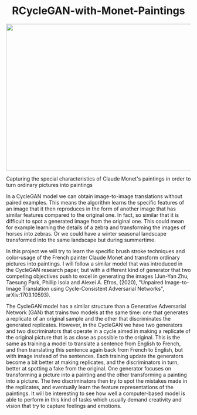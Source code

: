 <h1 align='center'>RCycleGAN-with-Monet-Paintings</h1>

<p align='center'>
      <img
           width='1000'
           height='400'
           src='https://github.com/jajokine/CycleGAN-with-Monet-Paintings/blob/main/Images/banner.png'
      >
</p>
Capturing the special characteristics of Claude Monet's paintings in order to turn ordinary pictures into paintings

In a CycleGAN model we can obtain image-to-image translations without paired examples. This means the algorithm learns the specific features of an image that it then reproduces in the form of another image that has similar features compared to the original one. In fact, so similar that it is difficult to spot a generated image from the original one. This could mean for example learning the details of a zebra and transforming the images of horses into zebras. Or we could have a winter seasonal landscape transformed into the same landscape but during summertime.

In this project we will try to learn the specific brush stroke techniques and color-usage of the French painter Claude Monet and transform ordinary pictures into paintings. I will follow a similar model that was introduced in the CycleGAN research paper, but with a different kind of generator that two competing objectives push to excel in generating the images (Jun-Yan Zhu, Taesung Park, Phillip Isola and Alexei A. Efros, (2020), "Unpaired Image-to-Image Translation using Cycle-Consistent Adversarial Networks", arXiv:1703.10593). 

The CycleGAN model has a similar structure than a Generative Adversarial Network (GAN) that trains two models at the same time: one that generates a replicate of an original sample and the other that discriminates the generated replicates. However, in the CycleGAN we have two generators and two discriminators that operate in a cycle aimed in making a replicate of the original picture that is as close as possible to the original. This is the same as training a model to translate a sentence from English to French, and then translating this sentence again back from French to English, but with image instead of the sentences.  Each training update the generators become a bit better at making replicates, and the discriminators in turn, better at spotting a fake from the original. One generator focuses on transforming a picture into a painting and the other transforming a painting into a picture. The two discriminators then try to spot the mistakes made in the replicates, and eventually learn the feature representations of the paintings. It will be interesting to see how well a computer-based model is able to perform in this kind of tasks which usually demand creativity and vision that try to capture feelings and emotions.  


